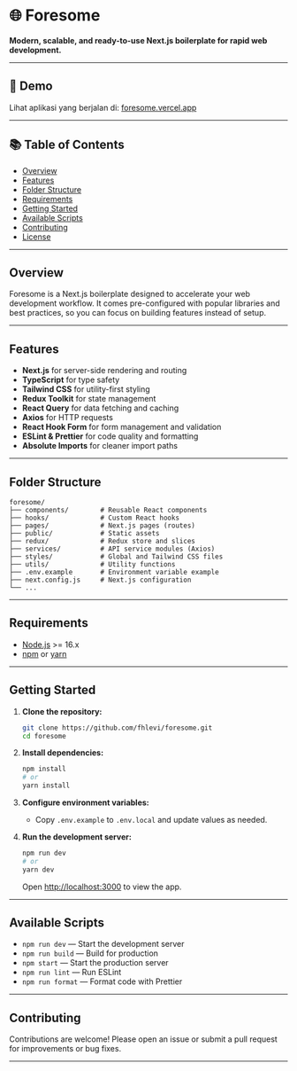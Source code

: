 <h1 align='left'>🌐 Foresome</h1>

<p align="left">
    <b>Modern, scalable, and ready-to-use Next.js boilerplate for rapid web development.</b>
</p>

---

## 🚀 Demo

Lihat aplikasi yang berjalan di: [foresome.vercel.app](https://foresome.vercel.app/)

---

## 📚 Table of Contents

- [Overview](#overview)
- [Features](#features)
- [Folder Structure](#folder-structure)
- [Requirements](#requirements)
- [Getting Started](#getting-started)
- [Available Scripts](#available-scripts)
- [Contributing](#contributing)
- [License](#license)

---

## Overview

Foresome is a Next.js boilerplate designed to accelerate your web development workflow. It comes pre-configured with popular libraries and best practices, so you can focus on building features instead of setup.

---

## Features

- **Next.js** for server-side rendering and routing
- **TypeScript** for type safety
- **Tailwind CSS** for utility-first styling
- **Redux Toolkit** for state management
- **React Query** for data fetching and caching
- **Axios** for HTTP requests
- **React Hook Form** for form management and validation
- **ESLint & Prettier** for code quality and formatting
- **Absolute Imports** for cleaner import paths

---

## Folder Structure

```
foresome/
├── components/        # Reusable React components
├── hooks/             # Custom React hooks
├── pages/             # Next.js pages (routes)
├── public/            # Static assets
├── redux/             # Redux store and slices
├── services/          # API service modules (Axios)
├── styles/            # Global and Tailwind CSS files
├── utils/             # Utility functions
├── .env.example       # Environment variable example
├── next.config.js     # Next.js configuration
└── ...
```

---

## Requirements

- [Node.js](https://nodejs.org/) >= 16.x
- [npm](https://www.npmjs.com/) or [yarn](https://yarnpkg.com/)

---

## Getting Started

1. **Clone the repository:**
     ```bash
     git clone https://github.com/fhlevi/foresome.git
     cd foresome
     ```

2. **Install dependencies:**
     ```bash
     npm install
     # or
     yarn install
     ```

3. **Configure environment variables:**
     - Copy `.env.example` to `.env.local` and update values as needed.

4. **Run the development server:**
     ```bash
     npm run dev
     # or
     yarn dev
     ```
     Open [http://localhost:3000](http://localhost:3000) to view the app.

---

## Available Scripts

- `npm run dev` — Start the development server
- `npm run build` — Build for production
- `npm start` — Start the production server
- `npm run lint` — Run ESLint
- `npm run format` — Format code with Prettier

---

## Contributing

Contributions are welcome! Please open an issue or submit a pull request for improvements or bug fixes.

---
